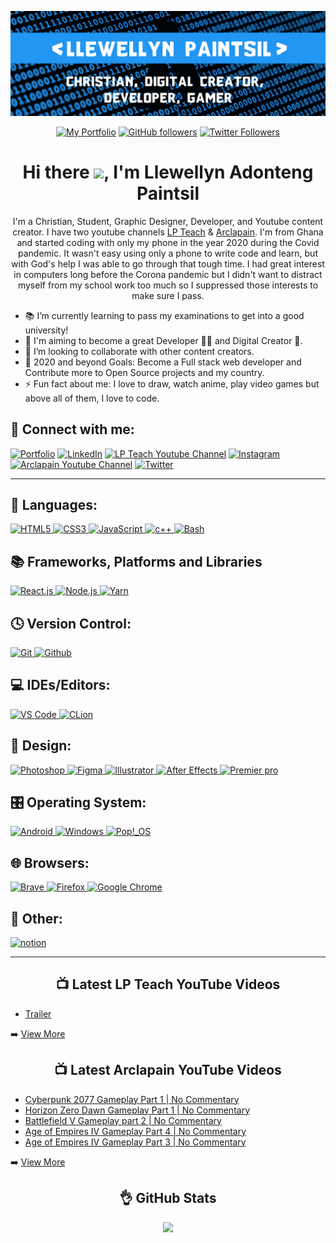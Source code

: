 <!-- Banner -->
<p align="center">
<img src="./images/banner.png">
</p>

<div align="center">

<!-- Intro Cards -->
<p>
<a href="https://bit.ly/Llewellyn-portfolio-v1" target="_blank">
<img alt="My Portfolio" src="https://img.shields.io/website?down_color=red&down_message=DOWN&label=My%20Portfolio&logo=opera&logoColor=2196f3&style=for-the-badge&up_color=2196f3&up_message=UP&url=https%3A%2F%2Fllewellyn500.github.io/portfolio/"></a> <a href="https://github.com/Llewellyn500" target="_blank"><img alt="GitHub followers" src="https://img.shields.io/github/followers/Llewellyn500?color=white&logo=github&style=for-the-badge"></a> <a href="https://twitter.com/LlewellynAdont1?s=09" target="_blank">
<img alt="Twitter Followers" src="https://img.shields.io/twitter/follow/LlewellynAdont1?color=%231DA1F2&label=Follow%20me&logo=Twitter&style=for-the-badge"></a> 
</p>

<!-- Heading -->
<h1> 
Hi there <img  height="40px" src="https://camo.githubusercontent.com/c5763e7c322079fa5e6256670a7ba475d7d41b94afc2d033ef72a9b98a62ef80/68747470733a2f2f6d656469612e74656e6f722e636f6d2f696d616765732f62363137633336663964623237366433313436653937346238666636346634632f74656e6f722e676966" />, I'm Llewellyn Adonteng Paintsil 
</h1>

<!-- Body -->
<p>
I'm a Christian, Student, Graphic Designer, Developer, and Youtube content creator. I have two youtube channels <a href="http://www.youtube.com/c/LPTeach" target="_blank">LP Teach</a> & <a href="https://www.youtube.com/channel/UCcXLspJdUMq5E8-jU0CXuNA" target="_blank">Arclapain</a>. I'm from Ghana and started coding with only my phone in the year 2020 during the Covid pandemic. It wasn't easy using only a phone to write code and learn, but with God's help I was able to go through that tough time. I had great interest in computers long before the Corona pandemic but I didn't want to distract myself from my school work too much so I suppressed those interests to make sure I pass.
</p>
</div>

<p>
<ul>
<li>📚 I’m currently learning to pass my examinations to get into a good university!</li>
<li>🌱 I'm aiming to become a great Developer 👨‍💻 and Digital Creator 🎥.</li>
<li>👯 I’m looking to collaborate with other content creators.</li>
<li>🥅 2020 and beyond Goals: Become a Full stack web developer and Contribute more to Open Source projects and my country.</li>
<li>⚡ Fun fact about me: I love to draw, watch anime, play video games but above all of them, I love to code.</li>
</ul>
</p>

<!-- Social Media Links -->
<h2>📱 Connect with me:</h2>
<p>
<a href="https://bit.ly/Llewellyn-portfolio-v1" target="_blank"><img alt="Portfolio" src="https://img.shields.io/badge/-Portfolio-2196f3?style=for-the-badge&logo=opera&logoColor=fff"/></a>
<a href="https://www.linkedin.com/in/llewellynpaintsil" target="_blank"><img alt="LinkedIn" src="https://img.shields.io/badge/-LinkedIn-0A66C2?style=for-the-badge&logo=linkedin&logoColor=fff"/></a>
<a href="https://www.youtube.com/channel/UCcrvHbgE3u_eDfYm6iJKEvg" target="_blank"><img alt="LP Teach Youtube Channel" src="https://img.shields.io/badge/-LP Teach-FF0000?style=for-the-badge&logo=youtube&logoColor=fff"/></a>
<a href="https://www.instagram.com/llewellynpaint/" target="_blank"><img alt="Instagram" src="https://img.shields.io/badge/-Instagram-E4405F?style=for-the-badge&logo=instagram&logoColor=fff"/></a>
<a href="https://www.youtube.com/channel/UCcXLspJdUMq5E8-jU0CXuNA" target="_blank"><img alt="Arclapain Youtube Channel" src="https://img.shields.io/badge/-Arclapain-FF0000?style=for-the-badge&logo=youtube&logoColor=fff"/></a>
<a href="https://twitter.com/LlewellynAdont1?s=09" target="_blank"><img alt="Twitter" src="https://img.shields.io/badge/-Twitter-1DA1F2?style=for-the-badge&logo=twitter&logoColor=fff"/></a>
</p>

--- 

<h2>💬 Languages:</h2>
<p>
<a href="https://en.wikipedia.org/wiki/HTML5" target="_blank">
<img alt="HTML5" src="https://img.shields.io/badge/html5-%23E34F26.svg?style=for-the-badge&logo=html5&logoColor=white" />
</a>
<a href="https://en.wikipedia.org/wiki/CSS" target="_blank">
<img alt="CSS3"src="https://img.shields.io/badge/css3-%231572B6.svg?style=for-the-badge&logo=css3&logoColor=white" />
</a>
<a href="https://developer.mozilla.org/en-US/docs/Web/JavaScript" target="_blank">
<img alt="JavaScript" src="https://img.shields.io/badge/javascript-%23323330.svg?style=for-the-badge&logo=javascript&logoColor=%23F7DF1E" />
</a>
<a href="https://www.programiz.com/cpp-programming">
<img alt="c++" src="https://img.shields.io/badge/c++-%2300599C.svg?style=for-the-badge&logo=c%2B%2B&logoColor=white" />
</a>
<a href="https://www.gnu.org/software/bash/">
<img alt="Bash" src="https://img.shields.io/badge/shell_script-%23121011.svg?style=for-the-badge&logo=gnu-bash&logoColor=white" />
</a>
</p>

<h2>📚 Frameworks, Platforms and Libraries</h2>
<p>
<a href="https://reactjs.org/" target="_blank">
<img alt="React.js" src="https://img.shields.io/badge/react-%2320232a.svg?style=for-the-badge&logo=react&logoColor=%2361DAFB"/>
</a>
<a href="https://nodejs.org/" target="_blank">
<img alt="Node.js" src="https://img.shields.io/badge/node.js-6DA55F?style=for-the-badge&logo=node.js&logoColor=white"/>
</a>
<a href="https://yarnpkg.com/" target="_blank">
<img alt="Yarn" src="https://img.shields.io/badge/yarn-%232C8EBB.svg?style=for-the-badge&logo=yarn&logoColor=white" />
</a>
</p>

<h2>🕓 Version Control:</h2>
<p>
<a href="https://git-scm.com/" target="_blank">
<img alt="Git" src="https://img.shields.io/badge/git-%23F05033.svg?style=for-the-badge&logo=git&logoColor=white" />
</a>
<a href="https://github.com/" target="_blank">
<img alt="Github" src="https://img.shields.io/badge/github-%23121011.svg?style=for-the-badge&logo=github&logoColor=white" />
</a>
</p>

<h2>💻 IDEs/Editors:</h2>
<p>
<a href="https://code.visualstudio.com/" target="_blank">
<img alt="VS Code" src="https://img.shields.io/badge/Visual%20Studio%20Code-0078d7.svg?style=for-the-badge&logo=visual-studio-code&logoColor=white" />
</a>
<a href="https://www.jetbrains.com/clion/" target="_blank">
<img alt="CLion" src="https://img.shields.io/badge/CLion-black?style=for-the-badge&logo=clion&logoColor=white" />
</a>
</p>

<h2>🎨 Design:</h2>
<p>
<a href="https://www.adobe.com/products/photoshop.html" target="_blank">
<img alt="Photoshop" src="https://img.shields.io/badge/adobe%20photoshop-%2331A8FF.svg?style=for-the-badge&logo=adobe%20photoshop&logoColor=white" />
</a>
<a href="https://www.figma.com/" target="_blank">
<img alt="Figma" src="https://img.shields.io/badge/figma-%23F24E1E.svg?style=for-the-badge&logo=figma&logoColor=white" />
</a>
<a href="https://www.adobe.com/products/illustrator.html" target="_blank">
<img alt="Illustrator" src="https://img.shields.io/badge/adobe%20illustrator-%23FF9A00.svg?style=for-the-badge&logo=adobe%20illustrator&logoColor=white" />
</a>
<a href="https://www.adobe.com/products/aftereffects.html" target="_blank">
<img alt="After Effects" src="https://img.shields.io/badge/Adobe%20After%20Effects-9999FF.svg?style=for-the-badge&logo=Adobe%20After%20Effects&logoColor=white" />
</a>
<a href="https://www.adobe.com/products/aftereffects.html" target="_blank">
<img alt="Premier pro" src="https://img.shields.io/badge/Adobe%20Premiere%20Pro-9999FF.svg?style=for-the-badge&logo=Adobe%20Premiere%20Pro&logoColor=white" />
</a>
</p>

<h2>🎛️ Operating System:</h2>
<p>
<a href="https://www.android.com/" target="_blank">
<img alt="Android" src="https://img.shields.io/badge/Android-3DDC84?style=for-the-badge&logo=android&logoColor=white" />
</a>
<a href="https://www.microsoft.com/en-us/windows" target="_blank">
<img alt="Windows" src="https://img.shields.io/badge/Windows-0078D6?style=for-the-badge&logo=windows&logoColor=white" />
</a>
<a href="https://pop.system76.com/" target="_blank">
<img alt="Pop!_OS" src="https://img.shields.io/badge/Pop!_OS-48B9C7?style=for-the-badge&logo=Pop!_OS&logoColor=white" />
</a>
</p>

<h2>🌐 Browsers:</h2>
<p>
<a href="https://brave.com/" target="_blank">
<img alt="Brave" src="https://img.shields.io/badge/Brave-FB542B?style=for-the-badge&logo=Brave&logoColor=white" />
</a>
<a href="https://www.mozilla.org/en-US/firefox/new/" target="_blank">
<img alt="Firefox" src="https://img.shields.io/badge/Firefox-FF7139?style=for-the-badge&logo=Firefox-Browser&logoColor=white" />
</a>
<a href="https://www.google.com/chrome/" target="_blank">
<img alt="Google Chrome" src="https://img.shields.io/badge/Google%20Chrome-4285F4?style=for-the-badge&logo=GoogleChrome&logoColor=white" />
</a>
</p>

<h2>🥅 Other:</h2>
<p>
<a href="https://www.notion.so/" target="_blank">
<img alt="notion" src="https://img.shields.io/badge/Notion-%23000000.svg?style=for-the-badge&logo=notion&logoColor=white" />
</a>
</p>

--- 

<h2 align="center"> 📺 Latest LP Teach YouTube Videos </h2>

<!-- LP-TEACH-YOUTUBE:START -->
- [Trailer](https://www.youtube.com/watch?v=4sqDPseWlFQ)
<!-- LP-TEACH-YOUTUBE:END -->

➡️ <a href="https://www.youtube.com/channel/UCcrvHbgE3u_eDfYm6iJKEvg">View More</a>

<h2 align="center"> 📺 Latest Arclapain YouTube Videos </h2>

<!-- ARCLAPAIN-YOUTUBE:START -->
- [Cyberpunk 2077 Gameplay Part 1 | No Commentary](https://www.youtube.com/watch?v=LxZJHVceJ_M)
- [Horizon Zero Dawn Gameplay Part 1 | No Commentary](https://www.youtube.com/watch?v=mohQqbcgqP0)
- [Battlefield V Gameplay part 2 | No Commentary](https://www.youtube.com/watch?v=GBC5B88LY3Q)
- [Age of Empires IV Gameplay Part 4 | No Commentary](https://www.youtube.com/watch?v=Hy_Rf0vGOr4)
- [Age of Empires IV Gameplay Part 3 | No Commentary](https://www.youtube.com/watch?v=lqt1itc2m8g)
<!-- ARCLAPAIN-YOUTUBE:END -->

➡️ <a href="https://www.youtube.com/channel/UCcXLspJdUMq5E8-jU0CXuNA">View More </a>

<h2 align="center"> 👌 GitHub Stats </h2>
<p align="center">
<img src="https://github-readme-stats-rho-rouge.vercel.app/api?username=Llewellyn500&show_icons=true&hide_border=true&theme=algolia" />
</p>
